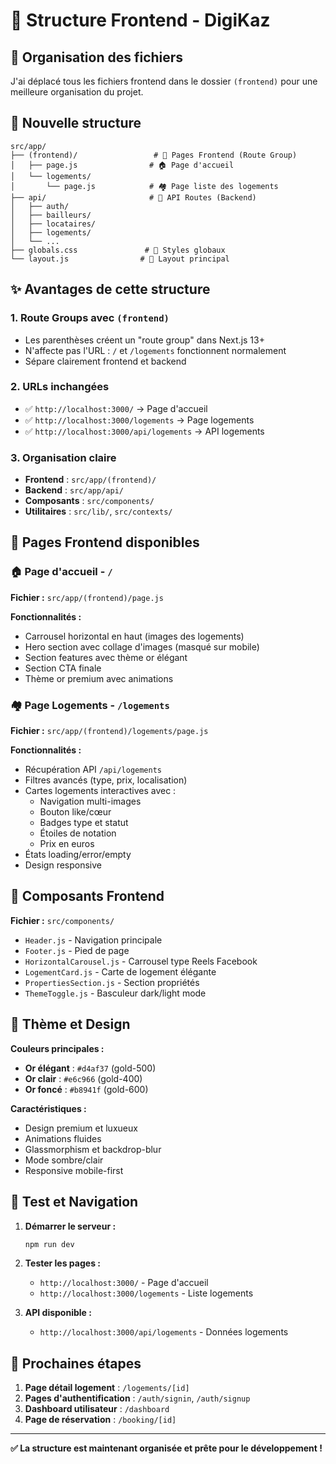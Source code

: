 # 📁 Structure Frontend - DigiKaz

## 🎯 Organisation des fichiers

J'ai déplacé tous les fichiers frontend dans le dossier `(frontend)` pour une meilleure organisation du projet.

## 📂 Nouvelle structure

```
src/app/
├── (frontend)/                 # 🎨 Pages Frontend (Route Group)
│   ├── page.js                # 🏠 Page d'accueil
│   └── logements/             
│       └── page.js            # 🏘️ Page liste des logements
├── api/                       # 🔧 API Routes (Backend)
│   ├── auth/
│   ├── bailleurs/
│   ├── locataires/
│   ├── logements/
│   └── ...
├── globals.css               # 🎨 Styles globaux
└── layout.js                # 📐 Layout principal
```

## ✨ Avantages de cette structure

### 1. **Route Groups avec `(frontend)`**
- Les parenthèses créent un "route group" dans Next.js 13+
- N'affecte pas l'URL : `/` et `/logements` fonctionnent normalement
- Sépare clairement frontend et backend

### 2. **URLs inchangées**
- ✅ `http://localhost:3000/` → Page d'accueil
- ✅ `http://localhost:3000/logements` → Page logements
- ✅ `http://localhost:3000/api/logements` → API logements

### 3. **Organisation claire**
- **Frontend** : `src/app/(frontend)/`
- **Backend** : `src/app/api/`
- **Composants** : `src/components/`
- **Utilitaires** : `src/lib/`, `src/contexts/`

## 🚀 Pages Frontend disponibles

### 🏠 Page d'accueil - `/`
**Fichier :** `src/app/(frontend)/page.js`

**Fonctionnalités :**
- Carrousel horizontal en haut (images des logements)
- Hero section avec collage d'images (masqué sur mobile)
- Section features avec thème or élégant
- Section CTA finale
- Thème or premium avec animations

### 🏘️ Page Logements - `/logements`
**Fichier :** `src/app/(frontend)/logements/page.js`

**Fonctionnalités :**
- Récupération API `/api/logements`
- Filtres avancés (type, prix, localisation)
- Cartes logements interactives avec :
  - Navigation multi-images
  - Bouton like/cœur
  - Badges type et statut
  - Étoiles de notation
  - Prix en euros
- États loading/error/empty
- Design responsive

## 🔧 Composants Frontend

**Fichier :** `src/components/`

- `Header.js` - Navigation principale
- `Footer.js` - Pied de page
- `HorizontalCarousel.js` - Carrousel type Reels Facebook
- `LogementCard.js` - Carte de logement élégante
- `PropertiesSection.js` - Section propriétés
- `ThemeToggle.js` - Basculeur dark/light mode

## 🎨 Thème et Design

**Couleurs principales :**
- **Or élégant** : `#d4af37` (gold-500)
- **Or clair** : `#e6c966` (gold-400)  
- **Or foncé** : `#b8941f` (gold-600)

**Caractéristiques :**
- Design premium et luxueux
- Animations fluides
- Glassmorphism et backdrop-blur
- Mode sombre/clair
- Responsive mobile-first

## 📱 Test et Navigation

1. **Démarrer le serveur :**
   ```bash
   npm run dev
   ```

2. **Tester les pages :**
   - `http://localhost:3000/` - Page d'accueil
   - `http://localhost:3000/logements` - Liste logements

3. **API disponible :**
   - `http://localhost:3000/api/logements` - Données logements

## 🎯 Prochaines étapes

1. **Page détail logement** : `/logements/[id]`
2. **Pages d'authentification** : `/auth/signin`, `/auth/signup`
3. **Dashboard utilisateur** : `/dashboard`
4. **Page de réservation** : `/booking/[id]`

---

**✅ La structure est maintenant organisée et prête pour le développement !**

